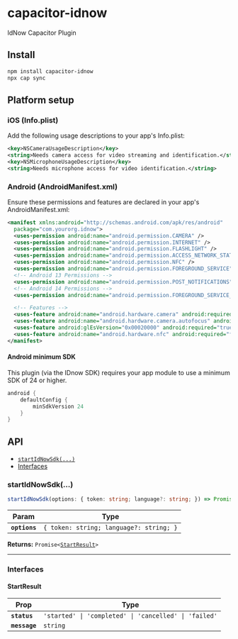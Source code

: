 # capacitor-idnow

IdNow Capacitor Plugin

## Install

```bash
npm install capacitor-idnow
npx cap sync
```

## Platform setup

### iOS (Info.plist)

Add the following usage descriptions to your app's Info.plist:

```xml
<key>NSCameraUsageDescription</key>
<string>Needs camera access for video streaming and identification.</string>
<key>NSMicrophoneUsageDescription</key>
<string>Needs microphone access for video identification.</string>
```

### Android (AndroidManifest.xml)

Ensure these permissions and features are declared in your app's AndroidManifest.xml:

```xml
<manifest xmlns:android="http://schemas.android.com/apk/res/android"
  package="com.yourorg.idnow">
  <uses-permission android:name="android.permission.CAMERA" />
  <uses-permission android:name="android.permission.INTERNET" />
  <uses-permission android:name="android.permission.FLASHLIGHT" />
  <uses-permission android:name="android.permission.ACCESS_NETWORK_STATE" />
  <uses-permission android:name="android.permission.NFC" />
  <uses-permission android:name="android.permission.FOREGROUND_SERVICE" />
  <!-- Android 13 Permissions -->
  <uses-permission android:name="android.permission.POST_NOTIFICATIONS" />
  <!-- Android 14 Permissions -->
  <uses-permission android:name="android.permission.FOREGROUND_SERVICE_MEDIA_PROJECTION" />

  <!-- Features -->
  <uses-feature android:name="android.hardware.camera" android:required="true" />
  <uses-feature android:name="android.hardware.camera.autofocus" android:required="false" />
  <uses-feature android:glEsVersion="0x00020000" android:required="true" />
  <uses-feature android:name="android.hardware.nfc" android:required="false" />
</manifest>
```

#### Android minimum SDK

This plugin (via the IDnow SDK) requires your app module to use a minimum SDK of 24 or higher.

```groovy
android {
    defaultConfig {
        minSdkVersion 24
    }
}
```

## API

<docgen-index>

* [`startIdNowSdk(...)`](#startidnowsdk)
* [Interfaces](#interfaces)

</docgen-index>

<docgen-api>
<!--Update the source file JSDoc comments and rerun docgen to update the docs below-->

### startIdNowSdk(...)

```typescript
startIdNowSdk(options: { token: string; language?: string; }) => Promise<StartResult>
```

| Param         | Type                                               |
| ------------- | -------------------------------------------------- |
| **`options`** | <code>{ token: string; language?: string; }</code> |

**Returns:** <code>Promise&lt;<a href="#startresult">StartResult</a>&gt;</code>

--------------------


### Interfaces


#### StartResult

| Prop          | Type                                                             |
| ------------- | ---------------------------------------------------------------- |
| **`status`**  | <code>'started' \| 'completed' \| 'cancelled' \| 'failed'</code> |
| **`message`** | <code>string</code>                                              |

</docgen-api>
